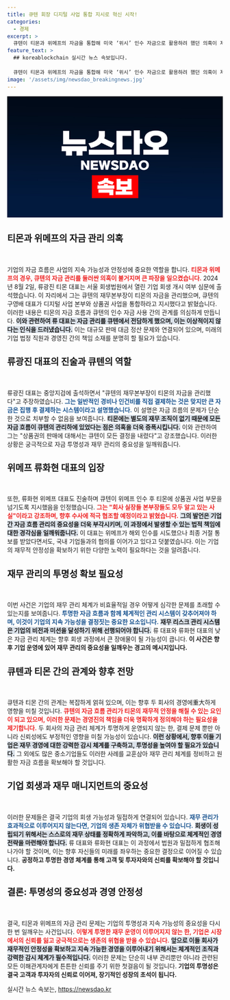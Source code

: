 ```yaml
---
title: 큐텐 회장 디지털 사업 통합 지시로 혁신 시작!
categories:
  - 경제
excerpt: >
  큐텐이 티몬과 위메프의 자금을 통합해 미국 ‘위시’ 인수 자금으로 활용하려 했던 의혹이 제기됐다. 티몬 류광진 대표는 큐텐 재무본부장의 관리 아래 진행된 사실을 인정하며, 수사에 적극 협조하겠다고 밝혔다. 이로 인해 대규모 판매 대금 미정산 문제가 심화될 것으로 보인다.
feature_text: >
  ## koreablockchain 실시간 뉴스 속보입니다.

  큐텐이 티몬과 위메프의 자금을 통합해 미국 ‘위시’ 인수 자금으로 활용하려 했던 의혹이 제기됐다. 티몬 류광진 대표는 큐텐 재무본부장의 관리 아래 진행된 사실을 인정하며, 수사에 적극 협조하겠다고 밝혔다. 이로 인해 대규모 판매 대금 미정산 문제가 심화될 것으로 보인다.
image: '/assets/img/newsdao_breakingnews.jpg'
---
```


<p><img src="/assets/img/newsdao_breakingnews.jpg" alt="koreablockchain 속보" /></p>

<h2 data-ke-size="size26">티몬과 위메프의 자금 관리 의혹</h2>

<p data-ke-size="size16">&nbsp;</p>

<p>기업의 자금 흐름은 사업의 지속 가능성과 안정성에 중요한 역할을 합니다. <b><span style="color: #ee2323;">티몬과 위메프의 경우, 큐텐의 자금 관리를 둘러싼 의혹이 불거지며 큰 파장을 일으켰습니다.</span></b> 2024년 8월 2일, 류광진 티몬 대표는 서울 회생법원에서 열린 기업 회생 개시 여부 심문에 출석했습니다. 이 자리에서 그는 큐텐의 재무본부장이 티몬의 자금을 관리했으며, 큐텐의 구영배 대표가 디지털 사업 본부와 상품권 사업을 통합하라고 지시했다고 밝혔습니다. 이러한 내용은 티몬의 자금 흐름과 큐텐의 인수 자금 사용 간의 관계를 의심하게 만듭니다. <b><span style="background-color: #21538527;">이와 관련하여 류 대표는 자금 관리를 큐텐에서 전담하게 했으며, 이는 이상적이지 않다는 인식을 드러냈습니다.</span></b> 이는 대규모 판매 대금 정산 문제와 연결되어 있으며, 미래의 기업 법정 직원과 경영진 간의 책임 소재를 분명히 할 필요가 있습니다.</p>

<h2 data-ke-size="size26">류광진 대표의 진술과 큐텐의 역할</h2>

<p data-ke-size="size16">&nbsp;</p>

<p>류광진 대표는 중앙지검에 출석하면서 "큐텐의 재무본부장이 티몬의 자금을 관리했다"고 주장하였습니다. <b><span style="color: #1a5490;">그는 일반적인 경비나 인건비를 직접 결제하는 것은 맞지만 큰 자금은 집행 후 결제하는 시스템이라고 설명했습니다.</span></b> 이 설명은 자금 흐름의 문제가 단순한 것으로 치부할 수 없음을 보여줍니다. <b><span style="background-color: #21538527;">티몬에는 별도의 재무 조직이 없기 때문에 모든 자금 흐름이 큐텐의 관리하에 있었다는 점은 의혹을 더욱 증폭시킵니다.</span></b> 이와 관련하여 그는 "상품권의 판매에 대해서는 큐텐이 모든 결정을 내렸다"고 강조했습니다. 이러한 상황은 궁극적으로 자금 투명성과 재무 관리의 중요성을 일깨워줍니다.</p>

<h2 data-ke-size="size26">위메프 류화현 대표의 입장</h2>

<p data-ke-size="size16">&nbsp;</p>

<p>또한, 류화현 위메프 대표도 진술하며 큐텐이 위메프 인수 후 티몬에 상품권 사업 부문을 넘기도록 지시했음을 인정했습니다. <b><span style="color: #ee2323;">그는 "회사 실장들 본부장들도 모두 알고 있는 사실"이라고 강조하며, 향후 수사에 적극 협조할 예정이라고 밝혔습니다.</span></b> <b><span style="background-color: #21538527;">그의 발언은 기업 간 자금 흐름 관리의 중요성을 더욱 부각시키며, 이 과정에서 발생할 수 있는 법적 책임에 대한 경각심을 일깨워줍니다.</span></b> 이 대표는 위메프가 해외 인수를 시도했으나 최종 거절 통보를 받았다면서도, 국내 기업들과의 협의를 이어가고 있다고 덧붙였습니다. 이는 기업의 재무적 안정성을 확보하기 위한 다양한 노력이 필요하다는 것을 알려줍니다.</p>

<h2 data-ke-size="size26">재무 관리의 투명성 확보 필요성</h2>

<p data-ke-size="size16">&nbsp;</p>

<p>이번 사건은 기업의 재무 관리 체계가 비효율적일 경우 어떻게 심각한 문제를 초래할 수 있는지를 보여줍니다. <b><span style="color: #1a5490;">투명한 자금 흐름과 함께 체계적인 관리 시스템이 갖추어져야 하며, 이것이 기업의 지속 가능성을 결정짓는 중요한 요소입니다.</span></b> <b><span style="background-color: #21538527;">재무 리스크 관리 시스템은 기업의 비전과 미션을 달성하기 위해 선행되어야 합니다.</span></b> 류 대표와 류화현 대표의 낮은 자금 관리 체계는 향후 회생 과정에서 큰 장애물이 될 가능성이 큽니다. <b>이 사건은 향후 기업 운영에 있어 재무 관리의 중요성을 일깨우는 경고의 메시지입니다.</b></p>

<h2 data-ke-size="size26">큐텐과 티몬 간의 관계와 향후 전망</h2>

<p data-ke-size="size16">&nbsp;</p>

<p>큐텐과 티몬 간의 관계는 복잡하게 얽혀 있으며, 이는 향후 두 회사의 경영에重大하게 영향을 미칠 것입니다. <b><span style="color: #ee2323;">큐텐의 자금 흐름 관리가 티몬의 재무적 안정을 해칠 수 있는 요인이 되고 있으며, 이러한 문제는 경영진의 책임을 더욱 명확하게 정의해야 하는 필요성을 제기합니다.</span></b> 두 회사의 자금 관리 체계가 투명하게 운영되지 않는 한, 결제 문제 뿐만 아니라 신뢰성에도 부정적인 영향을 미칠 가능성이 있습니다. <b><span style="background-color: #21538527;">이런 상황에서, 향후 이들 기업은 재무 경영에 대한 강력한 감시 체계를 구축하고, 투명성을 높여야 할 필요가 있습니다.</span></b> 그 외에도 많은 중소기업들도 이러한 사례를 교훈삼아 재무 관리 체계를 정비하고 원활한 자금 흐름을 확보해야 할 것입니다.</p>

<h2 data-ke-size="size26">기업 회생과 재무 매니지먼트의 중요성</h2>

<p data-ke-size="size16">&nbsp;</p>

<p>이러한 문제들은 결국 기업의 회생 가능성과 밀접하게 연결되어 있습니다. <b><span style="color: #1a5490;">재무 관리가 효과적으로 이루어지지 않는다면, 기업의 생존 자체가 위협받을 수 있습니다.</span></b> <b><span style="background-color: #21538527;">회생이 성립되기 위해서는 스스로의 재무 상태를 정확하게 파악하고, 이를 바탕으로 체계적인 경영 전략을 마련해야 합니다.</span></b> 류 대표와 류화현 대표는 이 과정에서 법원과 밀접하게 협조해 나가야 할 것이며, 이는 향후 자신들의 미래를 좌우하는 중요한 결정으로 이어질 수 있습니다. <b>공정하고 투명한 경영 체계를 통해 고객 및 투자자와의 신뢰를 확보해야 할 것입니다.</b></p>

<h2 data-ke-size="size26">결론: 투명성의 중요성과 경영 안정성</h2>

<p data-ke-size="size16">&nbsp;</p>

<p>결국, 티몬과 위메프의 자금 관리 문제는 기업의 투명성과 지속 가능성의 중요성을 다시 한 번 일깨우는 사건입니다. <b><span style="color: #ee2323;">이렇게 투명한 재무 운영이 이루어지지 않는 한, 기업은 시장에서의 신뢰를 잃고 궁극적으로는 생존의 위협을 받을 수 있습니다.</span></b> <b><span style="background-color: #21538527;">앞으로 이들 회사가 재무적인 안정성을 확보하고 지속 가능한 경영을 이루어내기 위해서는 체계적인 조직과 강력한 감시 체계가 필수적입니다.</span></b> 이러한 문제는 단순히 내부 관리뿐만 아니라 관련된 모든 이해관계자에게 튼튼한 신뢰를 주기 위한 첫걸음이 될 것입니다. <b>기업의 투명성은 결국 고객과 투자자의 신뢰로 이어져, 장기적인 성장의 초석이 됩니다.</b></p>
실시간 뉴스 속보는, <a href="https://newsdao.kr" rel="dofollow">https://newsdao.kr</a>


